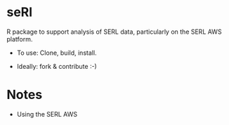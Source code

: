 # seRl

R package to support analysis of SERL data, particularly on the SERL AWS platform.

 * To use: Clone, build, install.

 * Ideally: fork & contribute :-)

# Notes

 * Using the SERL AWS

